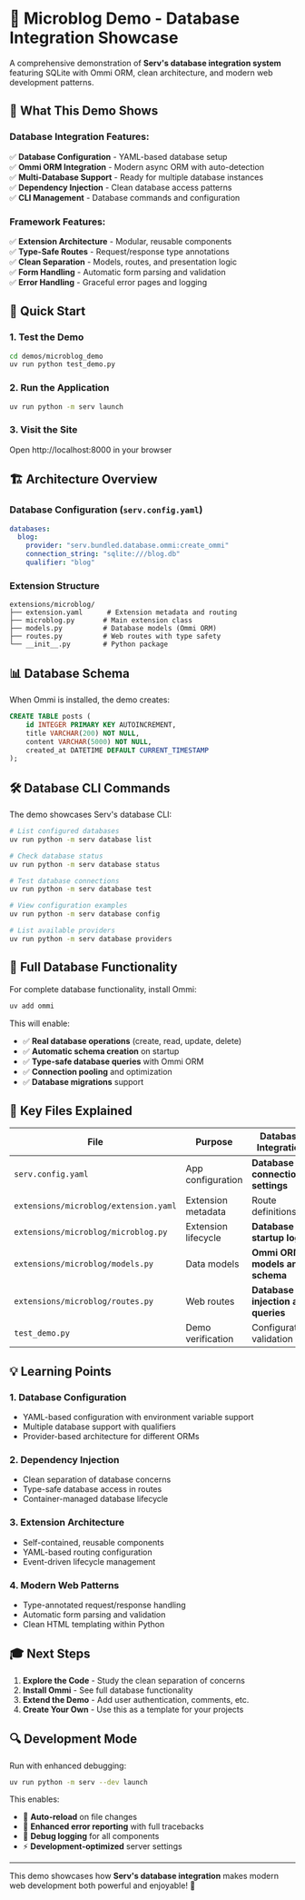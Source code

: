 # 🌟 Microblog Demo - Database Integration Showcase

A comprehensive demonstration of **Serv's database integration system** featuring SQLite with Ommi ORM, clean architecture, and modern web development patterns.

## 🎯 What This Demo Shows

### **Database Integration Features:**
✅ **Database Configuration** - YAML-based database setup  
✅ **Ommi ORM Integration** - Modern async ORM with auto-detection  
✅ **Multi-Database Support** - Ready for multiple database instances  
✅ **Dependency Injection** - Clean database access patterns  
✅ **CLI Management** - Database commands and configuration  

### **Framework Features:**
✅ **Extension Architecture** - Modular, reusable components  
✅ **Type-Safe Routes** - Request/response type annotations  
✅ **Clean Separation** - Models, routes, and presentation logic  
✅ **Form Handling** - Automatic form parsing and validation  
✅ **Error Handling** - Graceful error pages and logging  

## 🚀 Quick Start

### **1. Test the Demo**
```bash
cd demos/microblog_demo
uv run python test_demo.py
```

### **2. Run the Application**
```bash
uv run python -m serv launch
```

### **3. Visit the Site**
Open http://localhost:8000 in your browser

## 🏗️ Architecture Overview

### **Database Configuration (`serv.config.yaml`)**
```yaml
databases:
  blog:
    provider: "serv.bundled.database.ommi:create_ommi"
    connection_string: "sqlite:///blog.db"
    qualifier: "blog"
```

### **Extension Structure**
```
extensions/microblog/
├── extension.yaml      # Extension metadata and routing
├── microblog.py       # Main extension class  
├── models.py          # Database models (Ommi ORM)
├── routes.py          # Web routes with type safety
└── __init__.py        # Python package
```

## 📊 Database Schema

When Ommi is installed, the demo creates:

```sql
CREATE TABLE posts (
    id INTEGER PRIMARY KEY AUTOINCREMENT,
    title VARCHAR(200) NOT NULL,
    content VARCHAR(5000) NOT NULL,
    created_at DATETIME DEFAULT CURRENT_TIMESTAMP
);
```

## 🛠️ Database CLI Commands

The demo showcases Serv's database CLI:

```bash
# List configured databases
uv run python -m serv database list

# Check database status  
uv run python -m serv database status

# Test database connections
uv run python -m serv database test

# View configuration examples
uv run python -m serv database config

# List available providers
uv run python -m serv database providers
```

## 🔧 Full Database Functionality

For complete database functionality, install Ommi:

```bash
uv add ommi
```

This will enable:
- ✅ **Real database operations** (create, read, update, delete)
- ✅ **Automatic schema creation** on startup  
- ✅ **Type-safe database queries** with Ommi ORM
- ✅ **Connection pooling** and optimization
- ✅ **Database migrations** support

## 📁 Key Files Explained

| File | Purpose | Database Integration |
|------|---------|---------------------|
| `serv.config.yaml` | App configuration | **Database connection settings** |
| `extensions/microblog/extension.yaml` | Extension metadata | Route definitions |
| `extensions/microblog/microblog.py` | Extension lifecycle | **Database startup logic** |
| `extensions/microblog/models.py` | Data models | **Ommi ORM models and schema** |
| `extensions/microblog/routes.py` | Web routes | **Database injection and queries** |
| `test_demo.py` | Demo verification | Configuration validation |

## 💡 Learning Points

### **1. Database Configuration**
- YAML-based configuration with environment variable support
- Multiple database support with qualifiers
- Provider-based architecture for different ORMs

### **2. Dependency Injection**
- Clean separation of database concerns
- Type-safe database access in routes
- Container-managed database lifecycle

### **3. Extension Architecture**
- Self-contained, reusable components  
- YAML-based routing configuration
- Event-driven lifecycle management

### **4. Modern Web Patterns**
- Type-annotated request/response handling
- Automatic form parsing and validation
- Clean HTML templating within Python

## 🎓 Next Steps

1. **Explore the Code** - Study the clean separation of concerns
2. **Install Ommi** - See full database functionality  
3. **Extend the Demo** - Add user authentication, comments, etc.
4. **Create Your Own** - Use this as a template for your projects

## 🔍 Development Mode

Run with enhanced debugging:
```bash
uv run python -m serv --dev launch
```

This enables:
- 🔄 **Auto-reload** on file changes
- 🐛 **Enhanced error reporting** with full tracebacks  
- 📝 **Debug logging** for all components
- ⚡ **Development-optimized** server settings

---

This demo showcases how **Serv's database integration** makes modern web development both powerful and enjoyable! 🚀